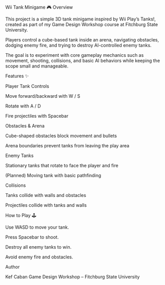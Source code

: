 Wii Tank Minigame 🎮
Overview

This project is a simple 3D tank minigame inspired by Wii Play’s Tanks!, created as part of my Game Design Workshop course at Fitchburg State University.

Players control a cube-based tank inside an arena, navigating obstacles, dodging enemy fire, and trying to destroy AI-controlled enemy tanks.

The goal is to experiment with core gameplay mechanics such as movement, shooting, collisions, and basic AI behaviors while keeping the scope small and manageable.

Features ✨

Player Tank Controls

Move forward/backward with W / S

Rotate with A / D

Fire projectiles with Spacebar

Obstacles & Arena

Cube-shaped obstacles block movement and bullets

Arena boundaries prevent tanks from leaving the play area

Enemy Tanks

Stationary tanks that rotate to face the player and fire

(Planned) Moving tank with basic pathfinding

Collisions

Tanks collide with walls and obstacles

Projectiles collide with tanks and walls

How to Play 🕹

Use WASD to move your tank.

Press Spacebar to shoot.

Destroy all enemy tanks to win.

Avoid enemy fire and obstacles.

Author

Kef Caban
Game Design Workshop – Fitchburg State University
